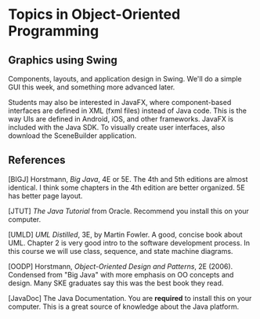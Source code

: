 # Topics in Object-Oriented Programming

## Graphics using Swing

Components, layouts, and application design in Swing.  We'll do a simple GUI this week,
and something more advanced later.

Students may also be interested in JavaFX, where component-based interfaces are defined in XML (fxml files) instead of Java code.  This is the way UIs are defined in Android, iOS, and other frameworks.
JavaFX is included with the Java SDK. To visually create user interfaces, also download the
SceneBuilder application.


## References

[BIGJ] Horstmann, *Big Java*, 4E or 5E.  The 4th and 5th editions are almost identical. I think some chapters in the 4th edition are better organized. 5E has better page layout.

[JTUT] *The Java Tutorial* from Oracle.  Recommend you install this on your computer.

[UMLD] *UML Distilled*, 3E, by Martin Fowler.  A good, concise book about UML.  Chapter 2 is very good intro to the software development process. In this course we will use class, sequence, and state machine diagrams.

[OODP] Horstmann, *Object-Oriented Design and Patterns*, 2E (2006). Condensed from "Big Java" with more emphasis on OO concepts and design.  Many SKE graduates say this was the best book they read.

[JavaDoc] The Java Documentation. You are **required** to install this on your computer. This is a great source of knowledge about the Java platform.



